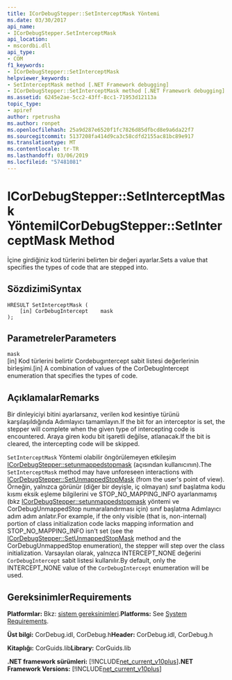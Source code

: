 ```yaml
---
title: ICorDebugStepper::SetInterceptMask Yöntemi
ms.date: 03/30/2017
api_name:
- ICorDebugStepper.SetInterceptMask
api_location:
- mscordbi.dll
api_type:
- COM
f1_keywords:
- ICorDebugStepper::SetInterceptMask
helpviewer_keywords:
- SetInterceptMask method [.NET Framework debugging]
- ICorDebugStepper::SetInterceptMask method [.NET Framework debugging]
ms.assetid: 6245e2ae-5cc2-43ff-8cc1-71953d12113a
topic_type:
- apiref
author: rpetrusha
ms.author: ronpet
ms.openlocfilehash: 25a9d287e6520f1fc7826d85dfbcd8e9a6da22f7
ms.sourcegitcommit: 5137208fa414d9ca3c58cdfd2155ac81bc89e917
ms.translationtype: MT
ms.contentlocale: tr-TR
ms.lasthandoff: 03/06/2019
ms.locfileid: "57481081"
---
```

# <a name="icordebugsteppersetinterceptmask-method"></a><span data-ttu-id="6a9f8-102">ICorDebugStepper::SetInterceptMask Yöntemi</span><span class="sxs-lookup"><span data-stu-id="6a9f8-102">ICorDebugStepper::SetInterceptMask Method</span></span>
<span data-ttu-id="6a9f8-103">İçine girdiğiniz kod türlerini belirten bir değeri ayarlar.</span><span class="sxs-lookup"><span data-stu-id="6a9f8-103">Sets a value that specifies the types of code that are stepped into.</span></span>  
  
## <a name="syntax"></a><span data-ttu-id="6a9f8-104">Sözdizimi</span><span class="sxs-lookup"><span data-stu-id="6a9f8-104">Syntax</span></span>  
  
```  
HRESULT SetInterceptMask (  
    [in] CorDebugIntercept    mask  
);  
```  
  
## <a name="parameters"></a><span data-ttu-id="6a9f8-105">Parametreler</span><span class="sxs-lookup"><span data-stu-id="6a9f8-105">Parameters</span></span>  
 `mask`  
 <span data-ttu-id="6a9f8-106">[in] Kod türlerini belirtir Cordebugıntercept sabit listesi değerlerinin birleşimi.</span><span class="sxs-lookup"><span data-stu-id="6a9f8-106">[in] A combination of values of the CorDebugIntercept enumeration that specifies the types of code.</span></span>  
  
## <a name="remarks"></a><span data-ttu-id="6a9f8-107">Açıklamalar</span><span class="sxs-lookup"><span data-stu-id="6a9f8-107">Remarks</span></span>  
 <span data-ttu-id="6a9f8-108">Bir dinleyiciyi bitini ayarlarsanız, verilen kod kesintiye türünü karşılaşıldığında Adımlayıcı tamamlayın.</span><span class="sxs-lookup"><span data-stu-id="6a9f8-108">If the bit for an interceptor is set, the stepper will complete when the given type of intercepting code is encountered.</span></span> <span data-ttu-id="6a9f8-109">Araya giren kodu bit işaretli değilse, atlanacak.</span><span class="sxs-lookup"><span data-stu-id="6a9f8-109">If the bit is cleared, the intercepting code will be skipped.</span></span>  
  
 <span data-ttu-id="6a9f8-110">`SetInterceptMask` Yöntemi olabilir öngörülemeyen etkileşim [ICorDebugStepper::setunmappedstopmask](../../../../docs/framework/unmanaged-api/debugging/icordebugstepper-setunmappedstopmask-method.md) (açısından kullanıcının).</span><span class="sxs-lookup"><span data-stu-id="6a9f8-110">The `SetInterceptMask` method may have unforeseen interactions with [ICorDebugStepper::SetUnmappedStopMask](../../../../docs/framework/unmanaged-api/debugging/icordebugstepper-setunmappedstopmask-method.md) (from the user's point of view).</span></span> <span data-ttu-id="6a9f8-111">Örneğin, yalnızca görünür (diğer bir deyişle, iç olmayan) sınıf başlatma kodu kısmı eksik eşleme bilgilerini ve STOP_NO_MAPPING_INFO ayarlanmamış (bkz [ICorDebugStepper::setunmappedstopmask](../../../../docs/framework/unmanaged-api/debugging/icordebugstepper-setunmappedstopmask-method.md) yöntemi ve CorDebugUnmappedStop numaralandırması için) sınıf başlatma Adımlayıcı adım adım anlatır.</span><span class="sxs-lookup"><span data-stu-id="6a9f8-111">For example, if the only visible (that is, non-internal) portion of class initialization code lacks mapping information and STOP_NO_MAPPING_INFO isn't set (see the [ICorDebugStepper::SetUnmappedStopMask](../../../../docs/framework/unmanaged-api/debugging/icordebugstepper-setunmappedstopmask-method.md) method and the CorDebugUnmappedStop enumeration), the stepper will step over the class initialization.</span></span> <span data-ttu-id="6a9f8-112">Varsayılan olarak, yalnızca INTERCEPT_NONE değerini `CorDebugIntercept` sabit listesi kullanılır.</span><span class="sxs-lookup"><span data-stu-id="6a9f8-112">By default, only the INTERCEPT_NONE value of the `CorDebugIntercept` enumeration will be used.</span></span>  
  
## <a name="requirements"></a><span data-ttu-id="6a9f8-113">Gereksinimler</span><span class="sxs-lookup"><span data-stu-id="6a9f8-113">Requirements</span></span>  
 <span data-ttu-id="6a9f8-114">**Platformlar:** Bkz: [sistem gereksinimleri](../../../../docs/framework/get-started/system-requirements.md).</span><span class="sxs-lookup"><span data-stu-id="6a9f8-114">**Platforms:** See [System Requirements](../../../../docs/framework/get-started/system-requirements.md).</span></span>  
  
 <span data-ttu-id="6a9f8-115">**Üst bilgi:** CorDebug.idl, CorDebug.h</span><span class="sxs-lookup"><span data-stu-id="6a9f8-115">**Header:** CorDebug.idl, CorDebug.h</span></span>  
  
 <span data-ttu-id="6a9f8-116">**Kitaplığı:** CorGuids.lib</span><span class="sxs-lookup"><span data-stu-id="6a9f8-116">**Library:** CorGuids.lib</span></span>  
  
 <span data-ttu-id="6a9f8-117">**.NET framework sürümleri:** [!INCLUDE[net_current_v10plus](../../../../includes/net-current-v10plus-md.md)]</span><span class="sxs-lookup"><span data-stu-id="6a9f8-117">**.NET Framework Versions:** [!INCLUDE[net_current_v10plus](../../../../includes/net-current-v10plus-md.md)]</span></span>
